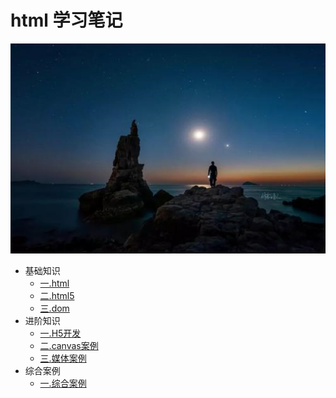 # html 学习笔记

![](./src/.vuepress/public/home.png)

- 基础知识
  - [一.html](./base/vue2.x/1.index.html)
  - [二.html5](./base/vue2.x/1.index.html)
  - [三.dom](./base/vue2.x/1.index.html)
- 进阶知识
  - [一.H5开发](./senior/component/1.index.html)
  - [二.canvas案例](./senior/typescript/1.index.html)
  - [三.媒体案例](./senior/deploy/1.index.html)
- 综合案例
  - [一.综合案例](./source/vue-cli2.x/1.index.html)

